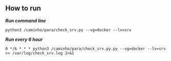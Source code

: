 ## How to run
***Run command line***
```
python3 /caminho/para/check_srv.py --vg=docker --lv=srv
```

***Run every 6 hour***
```
0 */6 * * * python3 /caminho/para/check_srv.py.py --vg=docker --lv=srv >> /var/log/check_srv.log 2>&1
```

